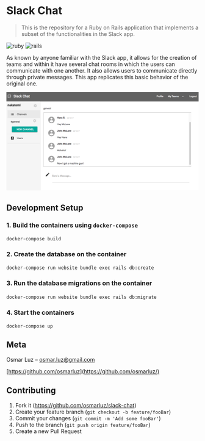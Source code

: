 # Slack Chat
> This is the repository for a Ruby on Rails application that implements a subset of the functionalities in the Slack app.

![ruby](https://img.shields.io/badge/Ruby-2.4.2-red.svg)
![rails](https://img.shields.io/badge/Rails-5.1.4-red.svg)

As known by anyone familiar with the Slack app, it allows for the creation of teams and within it have several chat rooms in which the users can communicate with one another. It also allows users to communicate directly through private messages. This app replicates this basic behavior of the original one.

![](images/team_homepage.jpg)

## Development Setup

### 1. Build the containers using `docker-compose`

`docker-compose build`

### 2. Create the database on the container

`docker-compose run website bundle exec rails db:create`

### 3. Run the database migrations on the container

`docker-compose run website bundle exec rails db:migrate`

### 4. Start the containers

`docker-compose up`

## Meta

Osmar Luz – osmar.luz@gmail.com

[https://github.com/osmarluz](https://github.com/osmarluz/)

## Contributing

1. Fork it (<https://github.com/osmarluz/slack-chat>)
2. Create your feature branch (`git checkout -b feature/fooBar`)
3. Commit your changes (`git commit -m 'Add some fooBar'`)
4. Push to the branch (`git push origin feature/fooBar`)
5. Create a new Pull Request